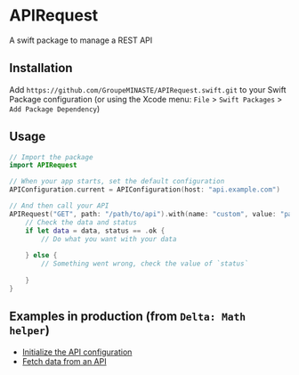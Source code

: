 # APIRequest

A swift package to manage a REST API

## Installation

Add `https://github.com/GroupeMINASTE/APIRequest.swift.git` to your Swift Package configuration (or using the Xcode menu: `File` > `Swift Packages` > `Add Package Dependency`)

## Usage

```swift
// Import the package
import APIRequest

// When your app starts, set the default configuration
APIConfiguration.current = APIConfiguration(host: "api.example.com")

// And then call your API
APIRequest("GET", path: "/path/to/api").with(name: "custom", value: "parameter").execute([String: Any].self) { data, status in
    // Check the data and status
    if let data = data, status == .ok {
        // Do what you want with your data
        
    } else {
        // Something went wrong, check the value of `status`
        
    }
}
```

## Examples in production (from `Delta: Math helper`)

- [Initialize the API configuration](https://github.com/GroupeMINASTE/Delta-iOS/blob/72d6d2edc7d7b1c8d65958144204c5f580e8ce9a/Delta/Utils/AppDelegate.swift#L58)
- [Fetch data from an API](https://github.com/GroupeMINASTE/Delta-iOS/blob/72d6d2edc7d7b1c8d65958144204c5f580e8ce9a/Delta/Controllers/CloudHomeTableViewController.swift#L57)

